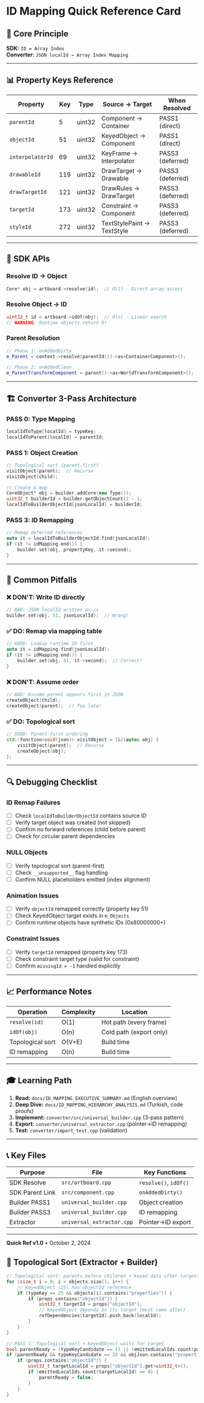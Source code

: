 # ID Mapping Quick Reference Card

## 🎯 Core Principle
**SDK:** `ID = Array Index`  
**Converter:** `JSON localId → Array Index Mapping`

---

## 📊 Property Keys Reference

| Property | Key | Type | Source → Target | When Resolved |
|----------|-----|------|-----------------|---------------|
| `parentId` | 5 | uint32 | Component → Container | PASS1 (direct) |
| `objectId` | 51 | uint32 | KeyedObject → Component | PASS1 (direct) |
| `interpolatorId` | 69 | uint32 | KeyFrame → Interpolator | PASS3 (deferred) |
| `drawableId` | 119 | uint32 | DrawTarget → Drawable | PASS3 (deferred) |
| `drawTargetId` | 121 | uint32 | DrawRules → DrawTarget | PASS3 (deferred) |
| `targetId` | 173 | uint32 | Constraint → Component | PASS3 (deferred) |
| `styleId` | 272 | uint32 | TextStylePaint → TextStyle | PASS3 (deferred) |

---

## 🔧 SDK APIs

### Resolve ID → Object
```cpp
Core* obj = artboard->resolve(id);  // O(1) - Direct array access
```

### Resolve Object → ID
```cpp
uint32_t id = artboard->idOf(obj);  // O(n) - Linear search
// WARNING: Runtime objects return 0!
```

### Parent Resolution
```cpp
// Phase 1: onAddedDirty
m_Parent = context->resolve(parentId())->as<ContainerComponent>();

// Phase 2: onAddedClean
m_ParentTransformComponent = parent()->as<WorldTransformComponent>();
```

---

## 🏗️ Converter 3-Pass Architecture

### PASS 0: Type Mapping
```cpp
localIdToType[localId] = typeKey;
localIdToParent[localId] = parentId;
```

### PASS 1: Object Creation
```cpp
// Topological sort (parent-first)
visitObject(parent);  // Recurse
visitObject(child);

// Create & map
CoreObject* obj = builder.addCore(new Type());
uint32_t builderId = builder.getObjectCount() - 1;
localIdToBuilderObjectId[jsonLocalId] = builderId;
```

### PASS 3: ID Remapping
```cpp
// Remap deferred references
auto it = localIdToBuilderObjectId.find(jsonLocalId);
if (it != idMapping.end()) {
    builder.set(obj, propertyKey, it->second);
}
```

---

## 🚨 Common Pitfalls

### ❌ DON'T: Write ID directly
```cpp
// BAD: JSON localId written as-is
builder.set(obj, 51, jsonLocalId);  // Wrong!
```

### ✅ DO: Remap via mapping table
```cpp
// GOOD: Lookup runtime ID first
auto it = idMapping.find(jsonLocalId);
if (it != idMapping.end()) {
    builder.set(obj, 51, it->second);  // Correct!
}
```

### ❌ DON'T: Assume order
```cpp
// BAD: Assume parent appears first in JSON
createObject(child);
createObject(parent);  // Too late!
```

### ✅ DO: Topological sort
```cpp
// GOOD: Parent-first ordering
std::function<void(json)> visitObject = [&](auto& obj) {
    visitObject(parent);  // Recurse
    createObject(obj);
};
```

---

## 🔍 Debugging Checklist

### ID Remap Failures
- [ ] Check `localIdToBuilderObjectId` contains source ID
- [ ] Verify target object was created (not skipped)
- [ ] Confirm no forward references (child before parent)
- [ ] Check for circular parent dependencies

### NULL Objects
- [ ] Verify topological sort (parent-first)
- [ ] Check `__unsupported__` flag handling
- [ ] Confirm NULL placeholders emitted (index alignment)

### Animation Issues
- [ ] Verify `objectId` remapped correctly (property key 51)
- [ ] Check KeyedObject target exists in `m_Objects`
- [ ] Confirm runtime objects have synthetic IDs (0x80000000+)

### Constraint Issues
- [ ] Verify `targetId` remapped (property key 173)
- [ ] Check constraint target type (valid for constraint)
- [ ] Confirm `missingId = -1` handled explicitly

---

## 📈 Performance Notes

| Operation | Complexity | Location |
|-----------|-----------|----------|
| `resolve(id)` | O(1) | Hot path (every frame) |
| `idOf(obj)` | O(n) | Cold path (export only) |
| Topological sort | O(V+E) | Build time |
| ID remapping | O(n) | Build time |

---

## 🎓 Learning Path

1. **Read:** `docs/ID_MAPPING_EXECUTIVE_SUMMARY.md` (English overview)
2. **Deep Dive:** `docs/ID_MAPPING_HIERARCHY_ANALYSIS.md` (Turkish, code proofs)
3. **Implement:** `converter/src/universal_builder.cpp` (3-pass pattern)
4. **Export:** `converter/universal_extractor.cpp` (pointer→ID remapping)
5. **Test:** `converter/import_test.cpp` (validation)

---

## 📞 Key Files

| Purpose | File | Key Functions |
|---------|------|---------------|
| SDK Resolve | `src/artboard.cpp` | `resolve()`, `idOf()` |
| SDK Parent Link | `src/component.cpp` | `onAddedDirty()` |
| Builder PASS1 | `universal_builder.cpp` | Object creation |
| Builder PASS3 | `universal_builder.cpp` | ID remapping |
| Extractor | `universal_extractor.cpp` | Pointer→ID export |

---

**Quick Ref v1.0** • October 2, 2024

## 🧭 Topological Sort (Extractor + Builder)

```71:118:converter/extractor_postprocess.hpp
// Topological sort: parents before children + keyed data after targets
for (size_t i = 0; i < objects.size(); i++) {
    // KeyedObject (25) has objectId reference
    if (typeKey == 25 && objects[i].contains("properties")) {
        if (props.contains("objectId")) {
            uint32_t targetId = props["objectId"];
            // KeyedObject depends on its target (must come after)
            refDependencies[targetId].push_back(localId);
        }
    }
}
```

```783:821:converter/src/universal_builder.cpp
// PASS 1: Topological sort + KeyedObject waits for target
bool parentReady = (typeKeyCandidate == 1) || (emittedLocalIds.count(parentId) > 0);
if (parentReady && typeKeyCandidate == 25 && objJson.contains("properties")) {
    if (props.contains("objectId")) {
        uint32_t targetLocalId = props["objectId"].get<uint32_t>();
        if (emittedLocalIds.count(targetLocalId) == 0) {
            parentReady = false;
        }
    }
}
```

